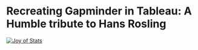 # Recreating Gapminder in Tableau: A Humble tribute to Hans Rosling

[](https://www.gapminder.org/videos/the-joy-of-stats/)

[![Joy of Stats](https://www.gapminder.org/videos/the-joy-of-stats/.jpg)](https://www.gapminder.org/videos/the-joy-of-stats/)
